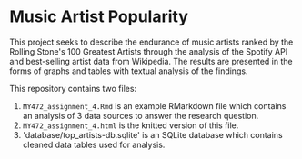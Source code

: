 # Music Artist Popularity

This project seeks to describe the endurance of music artists ranked by the Rolling Stone's 100 Greatest Artists through the analysis of the Spotify API and best-selling artist data from Wikipedia. 
The results are presented in the forms of graphs and tables with textual analysis of the findings.

This repository contains two files:

1) `MY472_assignment_4.Rmd` is an example RMarkdown file which contains an analysis of 3 data sources to answer the research question.
2) `MY472_assignment_4.html` is the knitted version of this file.
3) 'database/top_artists-db.sqlite' is an SQLite database which contains cleaned data tables used for analysis.
